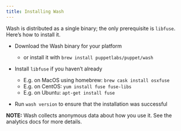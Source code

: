 ```yaml
---
title: Installing Wash
---
```

Wash is distributed as a single binary; the only prerequisite is `libfuse`. Here’s how to install it.

* Download the Wash binary for your platform
    * or install it with `brew install puppetlabs/puppet/wash`

* Install `libfuse` if you haven’t already
    * E.g. on MacOS using homebrew: `brew cask install osxfuse`
    * E.g. on CentOS: `yum install fuse fuse-libs`
    * E.g. on Ubuntu: `apt-get install fuse`

* Run `wash version` to ensure that the installation was successful

<!-- TODO: Link to analytics docs -->
**NOTE:** Wash collects anonymous data about how you use it. See the analytics docs for more details.
